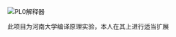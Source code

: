 ![PL0解释器](https://caidd-1305545187.cos.ap-nanjing.myqcloud.com/20230302132645.png)

此项目为河南大学编译原理实验，本人在其上进行适当扩展
